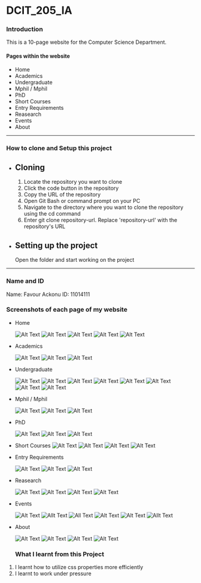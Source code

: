 # DCIT_205_IA
### Introduction
This is a 10-page website for the Computer Science Department. 

#### Pages within the website
+ Home
+ Academics
+ Undergraduate
+ Mphil / Mphil
+ PhD
+ Short Courses
+ Entry Requirements
+ Reasearch
+ Events
+ About

---

### How to clone and Setup this project
+ ## Cloning
  1. Locate the repository you want to clone
  2. Click the code button in the repository
  3. Copy the URL of the repository
  4. Open Git Bash or command prompt on your PC
  5. Navigate to the directory where you want to clone the repository using the cd command
  6. Enter git clone repository-url. Replace 'repository-url' with the repository's URL

+ ## Setting up the project
  Open the folder and start working on the project

___

### Name and ID
Name: Favour Ackonu 
ID: 11014111 

### Screenshots of each page of my website

+ Home
  
  ![Alt Text](https://github.com/favourrr-a/11014111_DCIT205/blob/main/screenshots%20of%20website/home/Screenshot%202023-11-28%20194839.png)
  ![Alt Text](https://github.com/favourrr-a/11014111_DCIT205/blob/main/screenshots%20of%20website/home/Screenshot%202023-11-28%20201529.png)
  ![Alt Text](https://github.com/favourrr-a/11014111_DCIT205/blob/main/screenshots%20of%20website/home/Screenshot%202023-11-28%20201537.png)
  ![Alt Text](https://github.com/favourrr-a/11014111_DCIT205/blob/main/screenshots%20of%20website/home/Screenshot%202023-11-28%20201600.png)
  ![Alt Text](https://github.com/favourrr-a/11014111_DCIT205/blob/main/screenshots%20of%20website/home/Screenshot%202023-11-28%20203025.png)


+ Academics
  
   ![Alt Text](https://github.com/favourrr-a/11014111_DCIT205/blob/main/screenshots%20of%20website/academics/Screenshot%202023-11-28%20203037.png)
   ![Alt Text](https://github.com/favourrr-a/11014111_DCIT205/blob/main/screenshots%20of%20website/academics/Screenshot%202023-11-28%20203044.png)
   ![Alt Text](https://github.com/favourrr-a/11014111_DCIT205/blob/main/screenshots%20of%20website/academics/Screenshot%202023-11-28%20203055.png)
  
+ Undergraduate
  
  ![Alt Text](https://github.com/favourrr-a/11014111_DCIT205/blob/main/screenshots%20of%20website/undergrad/Screenshot%202023-11-28%20195422.png)
  ![Alt Text](https://github.com/favourrr-a/11014111_DCIT205/blob/main/screenshots%20of%20website/undergrad/Screenshot%202023-11-28%20195429.png)
  ![Alt Text](https://github.com/favourrr-a/11014111_DCIT205/blob/main/screenshots%20of%20website/undergrad/Screenshot%202023-11-28%20195452.png)
  ![Alt Text](https://github.com/favourrr-a/11014111_DCIT205/blob/main/screenshots%20of%20website/undergrad/Screenshot%202023-11-28%20203104.png)
  ![Alt Text](https://github.com/favourrr-a/11014111_DCIT205/blob/main/screenshots%20of%20website/undergrad/Screenshot%202023-11-28%20203104.png)
  ![Alt Text](https://github.com/favourrr-a/11014111_DCIT205/blob/main/screenshots%20of%20website/undergrad/Screenshot%202023-11-28%20203118.png)
  ![Alt Text](https://github.com/favourrr-a/11014111_DCIT205/blob/main/screenshots%20of%20website/undergrad/Screenshot%202023-11-28%20203128.png)
  ![Alt Text](https://github.com/favourrr-a/11014111_DCIT205/blob/main/screenshots%20of%20website/undergrad/Screenshot%202023-11-28%20203136.png)
  
+ Mphil / Mphil

  ![Alt Text](https://github.com/favourrr-a/11014111_DCIT205/blob/main/screenshots%20of%20website/msc.mphil/Screenshot%202023-11-28%20203146.png)
  ![Alt Text](https://github.com/favourrr-a/11014111_DCIT205/blob/main/screenshots%20of%20website/msc.mphil/Screenshot%202023-11-28%20203154.png)
  ![Alt Text](https://github.com/favourrr-a/11014111_DCIT205/blob/main/screenshots%20of%20website/msc.mphil/Screenshot%202023-11-28%20203203.png)
  
+ PhD

  ![Alt Text](https://github.com/favourrr-a/11014111_DCIT205/blob/main/screenshots%20of%20website/phd/Screenshot%202023-11-28%20203214.png)
  ![Alt Text](https://github.com/favourrr-a/11014111_DCIT205/blob/main/screenshots%20of%20website/phd/Screenshot%202023-11-28%20203223.png)
  ![Alt Text](https://github.com/favourrr-a/11014111_DCIT205/blob/main/screenshots%20of%20website/phd/Screenshot%202023-11-28%20203233.png)
  
+ Short Courses
  ![Alt Text](https://github.com/favourrr-a/11014111_DCIT205/blob/main/screenshots%20of%20website/about/Screenshot%202023-11-28%20195942.png)
  ![Alt Text](https://github.com/favourrr-a/11014111_DCIT205/blob/main/screenshots%20of%20website/about/Screenshot%202023-11-28%20195951.png)
  ![Alt Text](https://github.com/favourrr-a/11014111_DCIT205/blob/main/screenshots%20of%20website/about/Screenshot%202023-11-28%20200000.png)
  ![Alt Text](https://github.com/favourrr-a/11014111_DCIT205/blob/main/screenshots%20of%20website/about/Screenshot%202023-11-28%20200013.png)

+ Entry Requirements
  
  ![Alt Text](https://github.com/favourrr-a/11014111_DCIT205/blob/main/screenshots%20of%20website/entryRequirements/Screenshot%202023-11-28%20203401.png)
  ![Alt Text](https://github.com/favourrr-a/11014111_DCIT205/blob/main/screenshots%20of%20website/entryRequirements/Screenshot%202023-11-28%20203409.png)
  ![Alt Text](https://github.com/favourrr-a/11014111_DCIT205/blob/main/screenshots%20of%20website/entryRequirements/Screenshot%202023-11-28%20204017.png)
  
+ Reasearch

  ![Alt Text](https://github.com/favourrr-a/11014111_DCIT205/blob/main/screenshots%20of%20website/research/Screenshot%202023-11-28%20195816.png)
  ![Alt Text](https://github.com/favourrr-a/11014111_DCIT205/blob/main/screenshots%20of%20website/research/Screenshot%202023-11-28%20195825.png)
  ![Alt Text](https://github.com/favourrr-a/11014111_DCIT205/blob/main/screenshots%20of%20website/research/Screenshot%202023-11-28%20195833.png)
  ![Alt Text](https://github.com/favourrr-a/11014111_DCIT205/blob/main/screenshots%20of%20website/research/Screenshot%202023-11-28%20195841.png)
  
+ Events

  ![Alt Text](https://github.com/favourrr-a/11014111_DCIT205/blob/main/screenshots%20of%20website/events/Screenshot%202023-11-28%20195851.png)
  ![Allt Text](https://github.com/favourrr-a/11014111_DCIT205/blob/main/screenshots%20of%20website/events/Screenshot%202023-11-28%20195859.png)
  ![All Text](https://github.com/favourrr-a/11014111_DCIT205/blob/main/screenshots%20of%20website/events/Screenshot%202023-11-28%20195907.png)
  ![Alt Text](https://github.com/favourrr-a/11014111_DCIT205/blob/main/screenshots%20of%20website/events/Screenshot%202023-11-28%20195914.png)
  ![Alt Text](https://github.com/favourrr-a/11014111_DCIT205/blob/main/screenshots%20of%20website/events/Screenshot%202023-11-28%20195914.png)
  ![Allt Text](https://github.com/favourrr-a/11014111_DCIT205/blob/main/screenshots%20of%20website/events/Screenshot%202023-11-28%20195932.png)
  
+ About

  ![Alt Text](https://github.com/favourrr-a/11014111_DCIT205/blob/main/screenshots%20of%20website/about/Screenshot%202023-11-28%20195942.png)
  ![Alt Text](https://github.com/favourrr-a/11014111_DCIT205/blob/main/screenshots%20of%20website/about/Screenshot%202023-11-28%20195951.png)
  ![Alt Text](https://github.com/favourrr-a/11014111_DCIT205/blob/main/screenshots%20of%20website/about/Screenshot%202023-11-28%20200000.png)
  ![Alt Text](https://github.com/favourrr-a/11014111_DCIT205/blob/main/screenshots%20of%20website/about/Screenshot%202023-11-28%20200013.png)

  ### What I learnt from this Project
1. I learnt how to utilize css properties more efficiently
2. I learnt to work under pressure



